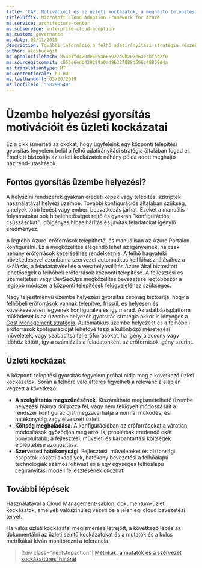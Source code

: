 ```yaml
---
title: 'CAF: Motivációit és az üzleti kockázatok, a meghajtó telepítési gyorsítás'
titleSuffix: Microsoft Cloud Adoption Framework for Azure
ms.service: architecture-center
ms.subservice: enterprise-cloud-adoption
ms.custom: governance
ms.date: 02/11/2019
description: További információ a felhő adatirányítási stratégia részeként üzembe helyezési gyorsulás tantárgy.
author: alexbuckgit
ms.openlocfilehash: 854b1fd420de605a665922e9b207e6aecbfab2f0
ms.sourcegitcommit: c053e6edb429299a0ad9b327888d596c48859d4a
ms.translationtype: MT
ms.contentlocale: hu-HU
ms.lasthandoff: 03/20/2019
ms.locfileid: "58298549"
---
```

# <a name="deployment-acceleration-motivations-and-business-risks"></a>Üzembe helyezési gyorsítás motivációit és üzleti kockázatai

Ez a cikk ismerteti az okokat, hogy ügyfeleink egy központi telepítési gyorsítás fegyelem belül a felhő adatirányítási stratégia általában fogad el. Emellett biztosítja az üzleti kockázatok néhány példa adott meghajtó házirend-utasítások.

<!-- markdownlint-disable MD026 -->

## <a name="is-deployment-acceleration-relevant"></a>Fontos gyorsítás üzembe helyezési?

A helyszíni rendszerek gyakran eredeti képek vagy telepítési szkriptek használatával helyezi üzembe. További konfigurációs általában szükség, amelyek több lépést vagy emberi beavatkozás járhat. Ezeket a manuális folyamatokat sok hibalehetőséget rejtő és gyakran "konfigurációs csúszásokat", időigényes hibaelhárítás és javítás feladatokat igénylő eredményez.

A legtöbb Azure-erőforrások telepíthető, és manuálisan az Azure Portalon konfigurálni. Ez a megközelítés elegendő lehet az igényeinek, ha csak néhány erőforrások kezeléséhez rendelkeznie. A felhő hagyatéki növekedésével azonban a szervezet automatikus kell kihasználásához a skálázás, a feladatátvétel és a vészhelyreállítás Azure által biztosított lehetőségek a felhőbeli erőforrások központi telepítése. A fejlesztési és üzemeltetési vagy DevSecOps megközelítés bevezetése legtöbbször a legjobb módszer a központi telepítések felügyeletéhez szükséges.

Nagy teljesítményű üzembe helyezési gyorsítás csomag biztosítja, hogy a felhőbeli erőforrások vannak telepítve, frissül, és helyesen és következetesen legyenek konfigurálva és így marad. Az adatbázisplatform működését is az üzembe helyezés gyorsítás stratégia akkor is lényeges a [Cost Management stratégia](../cost-management/overview.md). Automatikus üzembe helyezést és a felhőbeli erőforrások konfigurációját lehetővé teszi a különböző méretezési műveletek, vagy szabadítsa fel erőforrásokat, ha igény alacsony vagy időhöz kötött, így a számlázás a feladatonként az erőforrások igény szerint.

## <a name="business-risk"></a>Üzleti kockázat

A központi telepítési gyorsítás fegyelem próbál oldja meg a következő üzleti kockázatok. Során a felhőre való áttérés figyelheti a relevancia alapján végzett a következő:

- **A szolgáltatás megszűnésének**. Kiszámítható megismételhető üzembe helyezési hiánya dolgozza fel, vagy nem felügyelt módosításait a rendszer konfigurációját megzavarhatja a normál működés, és hatékonyság vagy elveszett üzleti.
- **Költség meghaladása**. A konfigurációban az erőforrásokat a váratlan módosítások győződjön meg arról is, problémák eredendő okát bonyolultabb, a fejlesztési, műveleti és karbantartási költségek előléptetése azonosítása.
- **Szervezeti hatékonysági**. Fejlesztési, műveleteket és biztonsági csapatok közötti akadályok, hatékony bevezetési a felhőalapú technológiák számos kihívást és a egy egységes felhőalapú cégirányítási modell fejlesztésének okozhat.

## <a name="next-steps"></a>További lépések

Használatával a [Cloud Management-sablon](./template.md), dokumentum-üzleti kockázatok, amelyek valószínűleg vezeti be a jelenlegi cloud bevezetési tervet.

Ha valós üzleti kockázatai megismerése létrejött, a következő lépés az dokumentálni az üzleti szintű kockázatokat és a mutatók és a kulcs metrikákat kíván monitorozni a tolerancia.

> [!div class="nextstepaction"]
> [Metrikák, a mutatók és a szervezet kockázattűrési határát](./metrics-tolerance.md)
